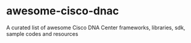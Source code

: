 # awesome-cisco-dnac
A curated list of awesome Cisco DNA Center frameworks, libraries, sdk, sample codes and resources
